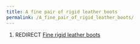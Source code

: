```yaml
---
title: A fine pair of rigid leather boots
permalink: /A_fine_pair_of_rigid_leather_boots/
---
```


1.  REDIRECT [Fine rigid leather
    boots](Fine_rigid_leather_boots "wikilink")